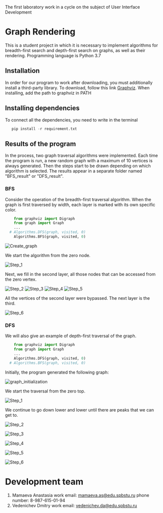 The first laboratory work in a cycle on the subject of User Interface Development

# Graph Rendering

This is a student project in which it is necessary to implement algorithms for breadth-first search and depth-first search on graphs, as well as their rendering. Programming language is Python 3.7

## Installation

In order for our program to work after downloading, you must additionally install a third-party library. To download, follow this link [Graphviz](https://graphviz.org/download/). When installing, add the path to graphviz in PATH

## Installing dependencies

To connect all the dependencies, you need to write in the terminal
```python
   pip install -r requirement.txt
```

## Results of the program
In the process, two graph traversal algorithms were implemented. Each time the program is run, a new random graph with a maximum of 10 vertices is always generated. Then the steps start to be drawn depending on which algorithm is selected. The results appear in a separate folder named "BFS_result" or "DFS_result". 

### BFS
Consider the operation of the breadth-first traversal algorithm.
When the graph is first traversed by width, each layer is marked with its own specific color.

```python
    from graphviz import Digraph
    from graph import Graph
    ...
  # Algorithms.DFS(graph, visited, 0)
    Algorithms.BFS(graph, visited, 0)
```
![Create_graph](https://github.com/Brightest-Sunshine/-pictures-for-README-files/blob/master/pics/BFS_0.JPG)

We start the algorithm from the zero node.

![Step_1](https://github.com/Brightest-Sunshine/-pictures-for-README-files/blob/master/pics/BFS_1.JPG)

Next, we fill in the second layer, all those nodes that can be accessed from the zero vertex.

![Step_2](https://github.com/Brightest-Sunshine/-pictures-for-README-files/blob/master/pics/BFS_2.JPG)
![Step_3](https://github.com/Brightest-Sunshine/-pictures-for-README-files/blob/master/pics/BFS_3.JPG)
![Step_4](https://github.com/Brightest-Sunshine/-pictures-for-README-files/blob/master/pics/BFS_4.JPG)
![Step_5](https://github.com/Brightest-Sunshine/-pictures-for-README-files/blob/master/pics/BFS_5.JPG)

All the vertices of the second layer were bypassed. The next layer is the third.

![Step_6](https://github.com/Brightest-Sunshine/-pictures-for-README-files/blob/master/pics/BFS_6.JPG)

### DFS
We will also give an example of depth-first traversal of the graph.

```python
    from graphviz import Digraph
    from graph import Graph
    ...
    Algorithms.DFS(graph, visited, 0)
  # Algorithms.BFS(graph, visited, 0)
```

Initially, the program generated the following graph:

![graph_initialization](https://github.com/Brightest-Sunshine/-pictures-for-README-files/blob/master/pics/DFS_0.JPG)

We start the traversal from the zero top.

![Step_1](https://github.com/Brightest-Sunshine/-pictures-for-README-files/blob/master/pics/DFS_1.JPG)

We continue to go down lower and lower until there are peaks that we can get to.

![Step_2](https://github.com/Brightest-Sunshine/-pictures-for-README-files/blob/master/pics/DFS_2.JPG)

![Step_3](https://github.com/Brightest-Sunshine/-pictures-for-README-files/blob/master/pics/DFS_3.JPG)

![Step_4](https://github.com/Brightest-Sunshine/-pictures-for-README-files/blob/master/pics/DFS_4.JPG)

![Step_5](https://github.com/Brightest-Sunshine/-pictures-for-README-files/blob/master/pics/DFS_5.JPG)

![Step_6](https://github.com/Brightest-Sunshine/-pictures-for-README-files/blob/master/pics/DFS_6.JPG)

# Development team
1. Mamaeva Anastasia
   work email: mamaeva.as@edu.spbstu.ru
   phone number: 8-987-615-01-94
2. Vedenichev Dmitry
   work email: vedenichev.da@edu.spbstu.ru 
